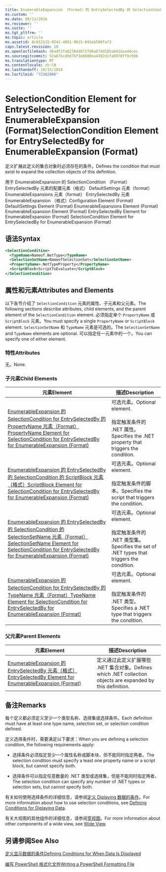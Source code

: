 ```yaml
---
title: EnumerableExpansion （Format）的 EntrySelectedBy 的 SelectionCondition 元素 |Microsoft Docs
ms.custom: ''
ms.date: 09/13/2016
ms.reviewer: ''
ms.suite: ''
ms.tgt_pltfrm: ''
ms.topic: article
ms.assetid: 8c012115-9241-4851-9015-841eb508faf3
caps.latest.revision: 10
ms.openlocfilehash: d6adf2fa62384d671fd6a07dd185a941daa44cec
ms.sourcegitcommit: 52a67bcd9d7bf3e8600ea4302d1fa8970ff9c998
ms.translationtype: MT
ms.contentlocale: zh-CN
ms.lasthandoff: 10/15/2019
ms.locfileid: "72362006"
---
```

# <a name="selectioncondition-element-for-entryselectedby-for-enumerableexpansion-format"></a><span data-ttu-id="049d7-102">SelectionCondition Element for EntrySelectedBy for EnumerableExpansion (Format)</span><span class="sxs-lookup"><span data-stu-id="049d7-102">SelectionCondition Element for EntrySelectedBy for EnumerableExpansion (Format)</span></span>

<span data-ttu-id="049d7-103">定义扩展此定义的集合对象时必须存在的条件。</span><span class="sxs-lookup"><span data-stu-id="049d7-103">Defines the condition that must exist to expand the collection objects of this definition.</span></span>

<span data-ttu-id="049d7-104">用于 EnumerableExpansion 的 SelectionCondition （Format） EntrySelectedBy 元素的配置元素（格式） DefaultSettings 元素（format） EnumerableExpansions 元素（format） EntrySelectedBy 元素EnumerableExpansion （格式）</span><span class="sxs-lookup"><span data-stu-id="049d7-104">Configuration Element (Format) DefaultSettings Element (Format) EnumerableExpansions Element (Format) EnumerableExpansion Element (Format) EntrySelectedBy Element for EnumerableExpansion (Format) SelectionCondition Element for EntrySelectedBy for EnumerableExpansion (Format)</span></span>

## <a name="syntax"></a><span data-ttu-id="049d7-105">语法</span><span class="sxs-lookup"><span data-stu-id="049d7-105">Syntax</span></span>

```xml
<SelectionCondition>
  <TypeName>Nameof.NetType</TypeName>
  <SelectionSetName>NameofSelectionSet</SelectionSetName>
  <PropertyName>.NetTypeProperty</PropertyName>
  <ScriptBlock>ScriptToEvaluate</ScriptBlock>
</SelectionCondition>
```

## <a name="attributes-and-elements"></a><span data-ttu-id="049d7-106">属性和元素</span><span class="sxs-lookup"><span data-stu-id="049d7-106">Attributes and Elements</span></span>

<span data-ttu-id="049d7-107">以下各节介绍了 `SelectionCondition` 元素的属性、子元素和父元素。</span><span class="sxs-lookup"><span data-stu-id="049d7-107">The following sections describe attributes, child elements, and the parent element of the `SelectionCondition` element.</span></span> <span data-ttu-id="049d7-108">必须指定单个 `PropertyName` 或 `ScriptBlock` 元素。</span><span class="sxs-lookup"><span data-stu-id="049d7-108">You must specify a single `PropertyName` or `ScriptBlock` element.</span></span> <span data-ttu-id="049d7-109">`SelectionSetName` 和 `TypeName` 元素是可选的。</span><span class="sxs-lookup"><span data-stu-id="049d7-109">The `SelectionSetName` and `TypeName` elements are optional.</span></span> <span data-ttu-id="049d7-110">可以指定任一元素中的一个。</span><span class="sxs-lookup"><span data-stu-id="049d7-110">You can specify one of either element.</span></span>

### <a name="attributes"></a><span data-ttu-id="049d7-111">特性</span><span class="sxs-lookup"><span data-stu-id="049d7-111">Attributes</span></span>

<span data-ttu-id="049d7-112">无。</span><span class="sxs-lookup"><span data-stu-id="049d7-112">None.</span></span>

### <a name="child-elements"></a><span data-ttu-id="049d7-113">子元素</span><span class="sxs-lookup"><span data-stu-id="049d7-113">Child Elements</span></span>

|<span data-ttu-id="049d7-114">元素</span><span class="sxs-lookup"><span data-stu-id="049d7-114">Element</span></span>|<span data-ttu-id="049d7-115">描述</span><span class="sxs-lookup"><span data-stu-id="049d7-115">Description</span></span>|
|-------------|-----------------|
|[<span data-ttu-id="049d7-116">EnumerableExpansion 的 SelectionCondition for EntrySelectedBy 的 PropertyName 元素（Format）</span><span class="sxs-lookup"><span data-stu-id="049d7-116">PropertyName Element for SelectionCondition for EntrySelectedBy for EnumerableExpansion (Format)</span></span>](./propertyname-element-for-selectioncondition-for-entryselectedby-for-enumerableexpansion-format.md)|<span data-ttu-id="049d7-117">可选元素。</span><span class="sxs-lookup"><span data-stu-id="049d7-117">Optional element.</span></span><br /><br /> <span data-ttu-id="049d7-118">指定触发条件的 .NET 属性。</span><span class="sxs-lookup"><span data-stu-id="049d7-118">Specifies the .NET property that triggers the condition.</span></span>|
|[<span data-ttu-id="049d7-119">EnumerableExpansion 的 EntrySelectedBy 的 SelectionCondition 的 ScriptBlock 元素（格式）</span><span class="sxs-lookup"><span data-stu-id="049d7-119">ScriptBlock Element for SelectionCondition for EntrySelectedBy for EnumerableExpansion (Format)</span></span>](./scriptblock-element-for-selectioncondition-for-entryselectedby-for-enumerableexpansion-format.md)|<span data-ttu-id="049d7-120">可选元素。</span><span class="sxs-lookup"><span data-stu-id="049d7-120">Optional element.</span></span><br /><br /> <span data-ttu-id="049d7-121">指定触发条件的脚本。</span><span class="sxs-lookup"><span data-stu-id="049d7-121">Specifies the script that triggers the condition.</span></span>|
|[<span data-ttu-id="049d7-122">EnumerableExpansion 的 EntrySelectedBy 的 SelectionCondition 的 SelectionSetName 元素（Format）</span><span class="sxs-lookup"><span data-stu-id="049d7-122">SelectionSetName Element for SelectionCondition for EntrySelectedBy for EnumerableExpansion (Format)</span></span>](./selectionsetname-element-for-selectioncondition-for-entryselectedby-for-enumerableexpansion-format.md)|<span data-ttu-id="049d7-123">可选元素。</span><span class="sxs-lookup"><span data-stu-id="049d7-123">Optional element.</span></span><br /><br /> <span data-ttu-id="049d7-124">指定触发条件的 .NET 类型集。</span><span class="sxs-lookup"><span data-stu-id="049d7-124">Specifies the set of .NET types that triggers the condition.</span></span>|
|[<span data-ttu-id="049d7-125">EnumerableExpansion 的 SelectionCondition for EntrySelectedBy 的 TypeName 元素（Format）</span><span class="sxs-lookup"><span data-stu-id="049d7-125">TypeName Element for SelectionCondition for EntrySelectedBy for EnumerableExpansion (Format)</span></span>](./typename-element-for-selectioncondition-for-entryselectedby-for-enumerableexpansion-format.md)|<span data-ttu-id="049d7-126">可选元素。</span><span class="sxs-lookup"><span data-stu-id="049d7-126">Optional element.</span></span><br /><br /> <span data-ttu-id="049d7-127">指定触发条件的 .NET 类型。</span><span class="sxs-lookup"><span data-stu-id="049d7-127">Specifies a .NET type that triggers the condition.</span></span>|

### <a name="parent-elements"></a><span data-ttu-id="049d7-128">父元素</span><span class="sxs-lookup"><span data-stu-id="049d7-128">Parent Elements</span></span>

|<span data-ttu-id="049d7-129">元素</span><span class="sxs-lookup"><span data-stu-id="049d7-129">Element</span></span>|<span data-ttu-id="049d7-130">描述</span><span class="sxs-lookup"><span data-stu-id="049d7-130">Description</span></span>|
|-------------|-----------------|
|[<span data-ttu-id="049d7-131">EnumerableExpansion 的 EntrySelectedBy 元素（格式）</span><span class="sxs-lookup"><span data-stu-id="049d7-131">EntrySelectedBy Element for EnumerableExpansion (Format)</span></span>](./entryselectedby-element-for-enumerableexpansion-format.md)|<span data-ttu-id="049d7-132">定义通过此定义扩展哪些 .NET 集合对象。</span><span class="sxs-lookup"><span data-stu-id="049d7-132">Defines which .NET collection objects are expanded by this definition.</span></span>|

## <a name="remarks"></a><span data-ttu-id="049d7-133">备注</span><span class="sxs-lookup"><span data-stu-id="049d7-133">Remarks</span></span>

<span data-ttu-id="049d7-134">每个定义都必须定义至少一个类型名称、选择集或选择条件。</span><span class="sxs-lookup"><span data-stu-id="049d7-134">Each definition must have at least one type name, selection set, or selection condition defined.</span></span>

<span data-ttu-id="049d7-135">定义选择条件时，需要满足以下要求：</span><span class="sxs-lookup"><span data-stu-id="049d7-135">When you are defining a selection condition, the following requirements apply:</span></span>

- <span data-ttu-id="049d7-136">选择条件必须指定至少一个属性名称或脚本块，但不能同时指定两者。</span><span class="sxs-lookup"><span data-stu-id="049d7-136">The selection condition must specify a least one property name or a script block, but cannot specify both.</span></span>

- <span data-ttu-id="049d7-137">选择条件可以指定任意数量的 .NET 类型或选择集，但是不能同时指定两者。</span><span class="sxs-lookup"><span data-stu-id="049d7-137">The selection condition can specify any number of .NET types or selection sets, but cannot specify both.</span></span>

<span data-ttu-id="049d7-138">有关如何使用选择条件的详细信息，请参阅[定义 Diplaying 数据的条件](./defining-conditions-for-displaying-data.md)。</span><span class="sxs-lookup"><span data-stu-id="049d7-138">For more information about how to use selection conditions, see [Defining Conditions for Diplaying Data](./defining-conditions-for-displaying-data.md).</span></span>

<span data-ttu-id="049d7-139">有关大视图的其他组件的详细信息，请参阅[宽视图](./creating-a-wide-view.md)。</span><span class="sxs-lookup"><span data-stu-id="049d7-139">For more information about other components of a wide view, see [Wide View](./creating-a-wide-view.md).</span></span>

## <a name="see-also"></a><span data-ttu-id="049d7-140">另请参阅</span><span class="sxs-lookup"><span data-stu-id="049d7-140">See Also</span></span>

[<span data-ttu-id="049d7-141">定义显示数据的条件</span><span class="sxs-lookup"><span data-stu-id="049d7-141">Defining Conditions for When Data Is Displayed</span></span>](./defining-conditions-for-displaying-data.md)

[<span data-ttu-id="049d7-142">编写 PowerShell 格式化文件</span><span class="sxs-lookup"><span data-stu-id="049d7-142">Writing a PowerShell Formatting File</span></span>](./writing-a-powershell-formatting-file.md)
